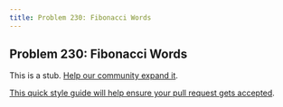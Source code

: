 ```yaml
---
title: Problem 230: Fibonacci Words
---
```

## Problem 230: Fibonacci Words

This is a stub. <a href='https://github.com/freecodecamp/guides/tree/master/src/pages/certifications/coding-interview-prep/project-euler/problem-230-fibonacci-words/index.md' target='_blank' rel='nofollow'>Help our community expand it</a>.

<a href='https://github.com/freecodecamp/guides/blob/master/README.md' target='_blank' rel='nofollow'>This quick style guide will help ensure your pull request gets accepted</a>.

<!-- The article goes here, in GitHub-flavored Markdown. Feel free to add YouTube videos, images, and CodePen/JSBin embeds  -->
